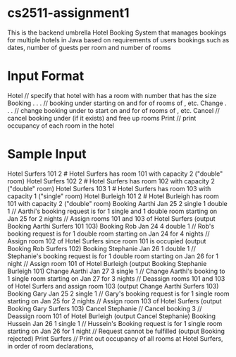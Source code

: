 # cs2511-assignment1
This is the backend umbrella Hotel Booking System that manages bookings for multiple hotels in Java based on requirements of users bookings such as dates, number of guests per room and number of rooms

# Input Format
Hotel <hotelname> <roomnumber> <capacity>
// specify that hotel with <hotelname> has a room with number <roomnumber> that has the size <capacity>
Booking <name> <month> <date> <numdays> <type1> <number1> <type2> <number2> . . .
// booking under <name> starting on <month> and <date> for <numdays> of <number1> rooms of <type1>, etc.
Change <name> <month> <date> <numdays> <type1> <number1> <type2> <number2> . . .
// change booking under <name> to start on <month> and <date> for <numdays> of <number1> rooms of <type1>, etc.
Cancel <name>
// cancel booking under <name> (if it exists) and free up rooms
Print <hotelname>
// print occupancy of each room in the hotel <hotelname>

# Sample Input
Hotel Surfers 101 2 # Hotel Surfers has room 101 with capacity 2 ("double" room)
Hotel Surfers 102 2 # Hotel Surfers has room 102 with capacity 2 ("double" room)
Hotel Surfers 103 1 # Hotel Surfers has room 103 with capacity 1 ("single" room)
Hotel Burleigh 101 2 # Hotel Burleigh has room 101 with capacity 2 ("double" room)
Booking Aarthi Jan 25 2 single 1 double 1
// Aarthi's booking request is for 1 single and 1 double room starting on Jan 25 for 2 nights
// Assign rooms 101 and 103 of Hotel Surfers (output Booking Aarthi Surfers 101 103)
Booking Rob Jan 24 4 double 1
// Rob's booking request is for 1 double room starting on Jan 24 for 4 nights
// Assign room 102 of Hotel Surfers since room 101 is occupied (output Booking Rob Surfers 102)
Booking Stephanie Jan 26 1 double 1
// Stephanie's booking request is for 1 double room starting on Jan 26 for 1 night
// Assign room 101 of Hotel Burleigh (output Booking Stephanie Burleigh 101)
Change Aarthi Jan 27 3 single 1
// Change Aarthi's booking to 1 single room starting on Jan 27 for 3 nights
// Deassign rooms 101 and 103 of Hotel Surfers and assign room 103 (output Change Aarthi Surfers 103)
Booking Gary Jan 25 2 single 1
// Gary's booking request is for 1 single room starting on Jan 25 for 2 nights
// Assign room 103 of Hotel Surfers (output Booking Gary Surfers 103)
Cancel Stephanie
// Cancel booking 3
// Deassign room 101 of Hotel Burleigh (output Cancel Stephanie)
Booking Hussein Jan 26 1 single 1
// Hussein's Booking request is for 1 single room starting on Jan 26 for 1 night
// Request cannot be fulfilled (output Booking rejected)
Print Surfers
// Print out occupancy of all rooms at Hotel Surfers, in order of room declarations,
